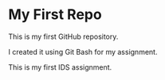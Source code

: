 # My First Repo

This is my first GitHub repository.

I created it using Git Bash for my assignment. 

This is my first IDS assignment.

